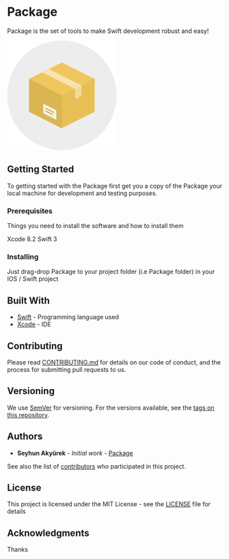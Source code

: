# Package

Package is the set of tools to make Swift development robust and easy!

[![Foo](https://github.com/seyhunak/Package/blob/master/assets/package.png?raw=true)](http://google.com.au/)

## Getting Started

To getting started with the Package first get you a copy of the Package your local machine for development and testing purposes. 

### Prerequisites

Things you need to install the software and how to install them

Xcode 8.2
Swift 3

### Installing

Just drag-drop Package to your project folder (i.e Package folder) in your IOS / Swift project

## Built With

* [Swift](https://developer.apple.com/swift/) - Programming language used
* [Xcode](https://developer.apple.com/xcode/) - IDE

## Contributing

Please read [CONTRIBUTING.md](https://github.com/seyhunak/CONTRIBUTING.md) for details on our code of conduct, and the process for submitting pull requests to us.

## Versioning

We use [SemVer](http://semver.org/) for versioning. For the versions available, see the [tags on this repository](https://github.com/seyhunak/Package/tags). 

## Authors

* **Seyhun Akyürek** - *Initial work* - [Package](https://github.com/seyhunak/Package)

See also the list of [contributors](https://github.com/seyhunak/Package/contributors) who participated in this project.

## License

This project is licensed under the MIT License - see the [LICENSE](LICENSE) file for details

## Acknowledgments

Thanks

